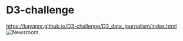 # D3-challenge
 https://kayannr.github.io/D3-challenge/D3_data_journalism/index.html
 ![Newsroom](https://media.giphy.com/media/v2xIous7mnEYg/giphy.gif)
